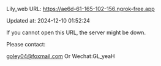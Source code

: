 Lily_web URL: https://ae6d-61-165-102-156.ngrok-free.app

Updated at: 2024-12-10 01:52:24

If you cannot open this URL, the server might be down.

Please contact: 

goley04@foxmail.com Or Wechat:GL_yeaH